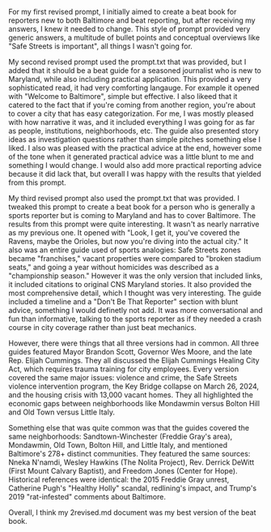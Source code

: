For my first revised prompt, I initially aimed to create a beat book for reporters new to both Baltimore and beat reporting, but after receiving my answers, I knew it needed to change. This style of prompt provided very generic answers, a multitude of bullet points and conceptual overviews like "Safe Streets is important", all things I wasn't going for.

My second revised prompt used the prompt.txt that was provided, but I added that it should be a beat guide for a seasoned journalist who is new to Maryland, while also including practical application. This provided a very sophisticated read, it had very comforting langauge. For example it opened with "Welcome to Baltimore", simple but effective. I also likeed that it catered to the fact that if you're coming from another region, you're about to cover a city that has easy categorization. For me, I was mostly pleased with how narrative it was, and it included everything I was going for as far as people, institutions, neighborhoods, etc. The guide also presented story ideas as investigation questions rather than simple pitches something else I liked. I also was pleased with the practical advice at the end, however some of the tone when it generated practical advice was a little blunt to me and something I would change. I would also add more practical reporting advice because it did lack that, but overall I was happy with the results that yielded from this prompt.

My third revised prompt also used the prompt.txt that was provided. I tweaked this prompt to create a beat book for a person who is generally a sports reporter but is coming to Maryland and has to cover Baltimore. The results from this prompt were quite interesting. It wasn't as nearly narrative as my previous one. It opened with "Look, I get it, you've covered the Ravens, maybe the Orioles, but now you're diving into the actual city." It also was an entire guide used of sports analogies: Safe Streets zones became "franchises," vacant properties were compared to "broken stadium seats," and going a year without homicides was described as a "championship season." However it was the only version that included links, it included citations to original CNS Maryland stories. It also provided the most comprehensive detail, which I thought was very interesting. The guide included a timeline and a "Don't Be That Reporter" section with blunt advice, something I would definetly not add. It was more conversational and fun than informative, talking to the sports reporter as if they needed a crash course in city coverage rather than just beat mechanics.

However, there were things that all three versions had in common. All three guides featured Mayor Brandon Scott, Governor Wes Moore, and the late Rep. Elijah Cummings. They all discussed the Elijah Cummings Healing City Act, which requires trauma training for city employees. Every version covered the same major issues: violence and crime, the Safe Streets violence intervention program, the Key Bridge collapse on March 26, 2024, and the housing crisis with 13,000 vacant homes. They all highlighted the economic gaps between neighborhoods like Mondawmin versus Bolton Hill and Old Town versus Little Italy.

Something else that was quite common was that the guides covered the same neighborhoods: Sandtown-Winchester (Freddie Gray's area), Mondawmin, Old Town, Bolton Hill, and Little Italy, and mentioned Baltimore's 278+ distinct communities. They featured the same sources: Nneka N'namdi, Wesley Hawkins (The Nolita Project), Rev. Derrick DeWitt (First Mount Calvary Baptist), and Freedom Jones (Center for Hope). Historical references were identical: the 2015 Freddie Gray unrest, Catherine Pugh's "Healthy Holly" scandal, redlining's impact, and Trump's 2019 "rat-infested" comments about Baltimore.

Overall, I think my 2revised.md document was my best version of the beat book.